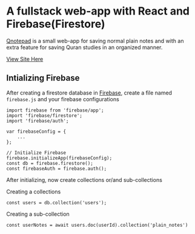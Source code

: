 # A fullstack web-app with React and Firebase(Firestore)

[Qnotepad]() is a small web-app for saving normal plain notes and with an extra feature for saving Quran studies in an organized manner.

[View Site Here]()

## Intializing Firebase

After creating a firestore database in [Firebase](), create a file named `firebase.js` and your firebase configurations

```
import firebase from 'firebase/app';
import 'firebase/firestore';
import 'firebase/auth';

var firebaseConfig = {
	...
};

// Initialize Firebase
firebase.initializeApp(firebaseConfig);
const db = firebase.firestore();
const firebaseAuth = firebase.auth();
```

After initializing, now create collections or/and sub-collections

Creating a collections

```
const users = db.collection('users');
```

Creating a sub-collection

```
const userNotes = await users.doc(userId).collection('plain_notes')
```
